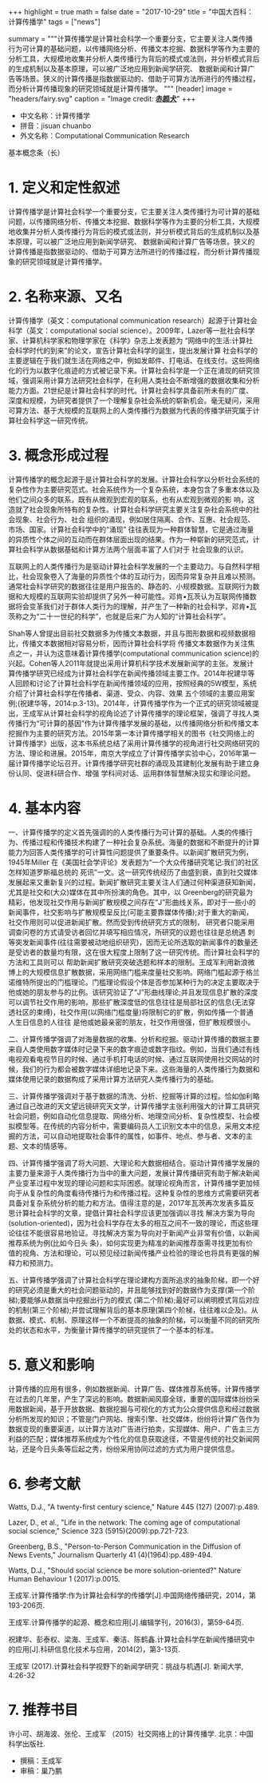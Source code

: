 +++
highlight = true
math = false
date = "2017-10-29"
title = "中国大百科：计算传播学"
tags = ["news"]

summary = """计算传播学是计算社会科学一个重要分支，它主要关注人类传播行为可计算的基础问题，以传播网络分析、传播文本挖掘、数据科学等作为主要的分析工具，大规模地收集并分析人类传播行为背后的模式或法则，并分析模式背后的生成机制以及基本原理，可以被广泛地应用到新闻学研究、 数据新闻和计算广告等场景。狭义的计算传播是指数据驱动的、借助于可算方法所进行的传播过程，而分析计算传播现象的研究领域就是计算传播学。
"""
[header]
image = "headers/fairy.svg"
caption = "Image credit: [**赤颜犬**](https://www.douban.com/photos/photo/2541265157/)"
+++


- 中文名称：计算传播学
- 拼音：jisuan chuanbo    
- 外文名称：Computational Communication Research

基本概念条（长）


# 1.	定义和定性叙述
计算传播学是计算社会科学一个重要分支，它主要关注人类传播行为可计算的基础问题，以传播网络分析、传播文本挖掘、数据科学等作为主要的分析工具，大规模地收集并分析人类传播行为背后的模式或法则，并分析模式背后的生成机制以及基本原理，可以被广泛地应用到新闻学研究、 数据新闻和计算广告等场景。狭义的计算传播是指数据驱动的、借助于可算方法所进行的传播过程，而分析计算传播现象的研究领域就是计算传播学。

# 2.	名称来源、又名
计算传播学（英文：computational communication research）起源于计算社会科学（英文：computational social science）。2009年，Lazer等一批社会科学家、计算机科学家和物理学家在《科学》杂志上发表题为 “网络中的生活:计算社会科学时代的到来”的论文，宣告计算社会科学的诞生，提出发展计算 社会科学的主要逻辑在于我们就生活在网络之中，例如发邮件、打电话、在线支付。这些网络化的行为以数字化痕迹的方式被记录下来。计算社会科学是一个正在涌现的研究领域，强调采用计算方法研究社会科学，在利用人类社会不断增强的数据收集和分析能力方面。21世纪是计算社会科学的时代。计算社会科学具备前所未有的广度、深度和规模，为研究者提供了一个理解复杂社会系统的崭新机会。毫无疑问，采用可算方法、基于大规模的互联网上的人类传播行为数据为代表的传播学研究属于计算社会科学这一研究传统。

# 3.	概念形成过程
计算传播学的概念起源于是计算社会科学的发展。计算社会科学以分析社会系统的复杂性作为主要研究范式。社会系统作为一个复杂系统，本身包含了多重本体以及他们之间众多的联系，既有从微观到宏观的联系，也有从宏观到微观的影 响，这造就了社会现象所特有的复杂性。计算社会科学研究主要关注复杂社会系统中的社会现象、社会行为、社会 组织的涌现，例如居住隔离、合作、互惠、社会规范、市场、国家。计算社会科学中的“涌现” 往往表现为一种群体智慧，它是通过海量的异质性个体之间的互动而在群体层面出现的结果。作为一种崭新的研究范式，计算社会科学从数据基础和计算方法两个层面丰富了人们对于 社会现象的认识。

互联网上的人类传播行为是驱动计算社会科学发展的一个主要动力。与自然科学相比，社会现象卷入了海量的异质性个体的互动行为，因而异常复杂并且难以预测。通常社会科学研究的数据往往是用户报告的、静态的、小规模数据。互联网行为数据和大规模的互联网实验却提供了另外一种可能性。邓肯•瓦茨认为互联网传播数据将会变革我们对于群体人类行为的理解，并产生了一种新的社会科学，邓肯•瓦茨称之为“二十一世纪的科学”，也就是后来广为人知的“计算社会科学”。

Shah等人曾提出目前社交数据多为传播文本数据，并且与图形数据和视频数据相比，传播文本数据相对容易分析，因而计算社会科学将 传播文本数据作为关注焦点之一，并认为这意味着计算传播学(computational communication science)的兴起。Cohen等人2011年就提出采用计算机科学技术发展新闻学的主张。发展计算传播学研究已经成为计算社会科学在新闻传播领域主要工作。2014年祝建华等人回顾和讨论了计算社会科学在新闻传播领域的应用，按照经典的5W模型，系统介绍了计算社会科学在传播者、渠道、受众、内容、效果 五个领域的主要应用案例;(祝建华等，2014:p.3-13)。2014年，计算传播学作为一个正式的研究领域被提出，王成军从计算社会科学的视角论述了计算传播学的理论框架，强调了寻找人类传播行为“可计算的基因”作为计算传播学发展的基础，以传播网络分析和传播文本挖掘作为主要的研究方法。2015年第一本计算传播学相关的图书《社交网络上的计算传播学》出版，这本书系统总结了采用计算传播学的视角进行社交网络研究的方法、理论和进展。2015年，南京大学成立了计算传播学实验中心，2016年第一届计算传播学论坛召开。计算传播学研究社群的涌现及其建制化发展有助于建立身份认同、促进科研合作、增强 学科间对话、运用群体智慧解决现实和理论问题。

# 4. 基本内容
一、计算传播学的定义首先强调的的人类传播行为可计算的基础。人类的传播行为、传播过程和传播技术构建了一种社会复杂系统。海量的数据和不断提升的计算能力为回答人类传播学的可计算性问题提供了重要条件。以新闻扩散研究为例， 1945年Miller 在《美国社会学评论》发表题为“一个大众传播研究笔记:我们的社区怎样知道罗斯福总统的 死讯”一文。这一研究传统经历了由盛到衰，直到社交媒体发展起来又重新复兴的过程。新闻扩散研究主要关注人们通过何种渠道获知新闻，尤其是社交和(大众)媒体在其中所扮演的角色。其中，以 Greenberg的研究最为精彩，他发现社交作用与新闻扩散规模之间存在“J”形曲线关系，即对于一些小的新闻事件，社交影响与扩散规模呈反比(可能主要靠媒体传播);对于重大的新闻，社交作用则可以促进新闻扩散。然而受到传统研究方式的限制， 研究者只能采用调查问卷的方式请受访者回忆并填写相应情况，所研究的议题也往往是总统遇 刺等突发新闻事件(往往需要被动地组织研究)，因而无论所选取的新闻事件的数量还是受访者的数量均有限，这在很大程度上限制了这一研究传统。而计算社会科学的方法和工具则可以 帮助新闻扩散研究突破选题和样本的限制。王成军利用新浪微博上的大规模信息扩散数据，采用网络门槛来度量社交影响。网络门槛起源于格兰诺维特所提出的门槛理论。门槛理论假设个体是否参加某种行为的决定主要取决于他或她的朋友参与的比例。该研究验证了“J”形曲线理论;并且发现信息扩散的深度可以调节社交作用的影响，那些扩散深度低的信息往往是局部社区的信息(无法穿透社区的束缚)，社交作用(以网络门槛度量)将限制它的扩散，例如传播一个普通人生日信息的人往往 是他或她最亲密的朋友，社交作用很强，但扩散规模很小。

二、计算传播学强调了对海量数据的收集、分析和挖掘。驱动计算传播的数据主要来自人类使用数字媒体时记录下来的数字痕迹或数字指纹。例如，当我们通过有线电视观看电视节目的时候、通过手机打电话的时候、通过互联网使用社交网站的时候，我们的行为都会被数字媒体详细地记录下来。这些海量的人类传播行为数据和媒体使用记录的数据构成了采用计算方法研究人类传播行为的基础。

三、计算传播学强调对于基于数据的清洗、分析、挖掘等计算的过程。恰如伽利略通过自己改进的天文望远镜研究天文学，计算传播学主张利用强大的计算工具研究社会问题，例如自动化信息提取、网络分析、地理空间分析、复杂性模型、社会模拟模型等。在传统的内容分析中，需要编码员人工识别文本中的信息，采用文本挖掘的方法，可以自动地提取社会事件的属性，如事件、地点、参与者、文本的主题、文本的情感等。

四、计算传播学强调了将大问题、大理论和大数据相结合。驱动计算传播学发展的主要力量来源于人类传播行为当中的重大问题，发展计算传播研究有助于解决新闻产业变革过程中发现的理论问题和实际困惑。就理论视角而言，计算传播学更加倾向于从复杂性的角度看待传播行为和传播过程。这种复杂性的思维方式需要研究者具备对复杂系统分析的能力和方法。值得注意的是，2017年瓦茨再次发表多篇反思计算社会科学的文章，提倡计算社会科学应该更加强调以寻找 解决方案为导向(solution-oriented)，因为社会科学存在太多的相互之间不一致的理论，而这些理论往往不能很容易地验证。寻找解决方案为导向对于新闻产业非常有价值，以新闻推荐系统为例(比如今日头 条)，如何实现更为精准的新闻推荐亟需寻找更加有价值的视角、方法和理论，可以预见经过新闻传播产业检验的理论也将具有更强的解释力和预测力。

五、计算传播学强调了计算社会科学在理论建构方面所追求的抽象阶梯，即一个好的研究必须是重大的社会问题驱动的，并且能够找到好的数据作为支撑(第一个阶梯);要能够从数据当中挖掘出行为的模式 (第二个阶梯);最好可以阐明模式背后对应的机制(第三个阶梯);并尝试理解背后的基本原理(第四个阶梯，往往难以企及)。从数据、模式、机制、原理这样一个不断提高的抽象的阶梯，可以衡量不同的研究所处的状态和水平，为衡量计算传播学的研究提供了一个基本的标准。

# 5.	意义和影响
计算传播的应用有很多，例如数据新闻、计算广告、媒体推荐系统等。计算传播学在过去的几年里，产生了深远的影响。数据新闻风靡全球，重要的国际媒体纷纷采用数据新闻，基于开放数据、数据挖掘与可视化的方式为公众提供信息和经过数据分析所发现的知识；不管是门户网站、搜索引擎、社交媒体，纷纷将计算广告作为数据变现的重要渠道，以计算方法对广告进行拍卖，实现媒体、用户、广告主三方利益的匹配；媒体推荐系统成为个性化的信息获取途径，不管是传统的社交新闻网站，还是今日头条等后起之秀，纷纷采用协同过滤的方式为用户提供信息。

# 6.	参考文献
Watts, D.J., "A twenty-first century science," Nature 445 (127) (2007):p.489.

Lazer, D., et al., "Life in the network: The coming age of computational social science," Science 323 (5915)(2009):pp.721-723.

Greenberg, B.S., "Person-to-Person Communication in the Diffusion of News Events," Journalism Quarterly 41 (4)(1964):pp.489-494.

Watts, D.J., "Should social science be more solution-oriented?" Nature Human Behaviour 1 (2017):p.0015.

王成军.计算传播学:作为计算社会科学的传播学[J].中国网络传播研究，2014，第193-206页.

王成军.计算传播学的起源、概念和应用[J].编辑学刊，2016(3)，第59-64页.

祝建华、彭泰权、梁海、王成军、秦洁、陈鹤鑫.计算社会科学在新闻传播研究中的应用[J].科研信息化技术与应用，2014(2)，第3-13页.


王成军 (2017).计算社会科学视野下的新闻学研究：挑战与机遇[J]. 新闻大学, 4:26-32

# 7.	推荐书目
许小可、胡海波、张伦、王成军 （2015）社交网络上的计算传播学. 北京：中国科学出版社.

- 撰稿：王成军
- 审稿：巢乃鹏
